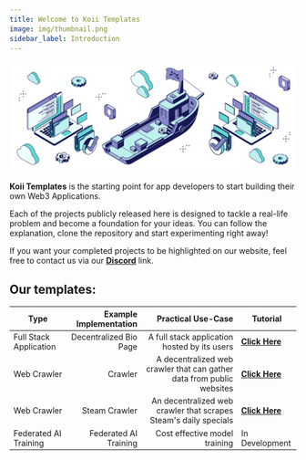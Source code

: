 ```yaml
---
title: Welcome to Koii Templates
image: img/thumbnail.png
sidebar_label: Introduction
---
```


![banner](./img/header.svg)

**Koii Templates** is the starting point for app developers to start building their own Web3 Applications.

Each of the projects publicly released here is designed to tackle a real-life problem and become a foundation for your ideas. You can follow the explanation, clone the repository and start experimenting right away!

If you want your completed projects to be highlighted on our website, feel free to contact us via our [**Discord**](https://discord.com/invite/koii) link.

## Our templates:

| Type                   | Example Implementation |                                               Practical Use-Case | Tutorial                                                                    |
| ---------------------- | ---------------------: | ---------------------------------------------------------------: | --------------------------------------------------------------------------- |
| Full Stack Application | Decentralized Bio Page |                     A full stack application hosted by its users | [**Click Here**](/quickstart/linktree/intro)                                 |
| Web Crawler            |         Crawler |    A decentralized web crawler that can gather data from public websites | [**Click Here**](/quickstart/crawler/introduction)                          |
| Web Crawler            |          Steam Crawler | An decentralized web crawler that scrapes Steam's daily specials | [**Click Here**](/quickstart/steam-daily-specials/steam-daily-specials-task) |
| Federated AI Training  |  Federated AI Training |                                    Cost effective model training | In Development                                                              |
